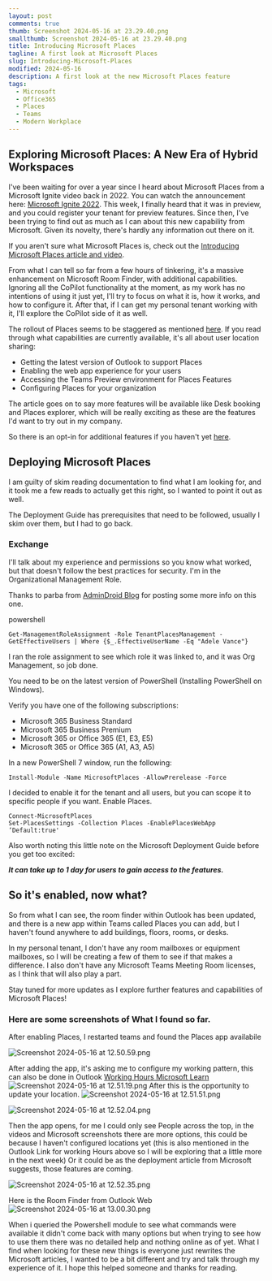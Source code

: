 ```yaml
---
layout: post
comments: true
thumb: Screenshot 2024-05-16 at 23.29.40.png
smallthumb: Screenshot 2024-05-16 at 23.29.40.png
title: Introducing Microsoft Places
tagline: A first look at Microsoft Places
slug: Introducing-Microsoft-Places
modified: 2024-05-16
description: A first look at the new Microsoft Places feature
tags:
  - Microsoft
  - Office365
  - Places
  - Teams
  - Modern Workplace
---
```


## Exploring Microsoft Places: A New Era of Hybrid Workspaces

I've been waiting for over a year since I heard about Microsoft Places from a Microsoft Ignite video back in 2022. You can watch the announcement here: [Microsoft Ignite 2022](https://www.youtube.com/watch?v=ndrS8B89uO4). This week, I finally heard that it was in preview, and you could register your tenant for preview features. Since then, I've been trying to find out as much as I can about this new capability from Microsoft. Given its novelty, there's hardly any information out there on it.

If you aren't sure what Microsoft Places is, check out the [Introducing Microsoft Places article and video](https://www.microsoft.com/en-us/microsoft-365/blog/2022/10/12/introducing-microsoft-places-turn-your-spaces-into-places/).

From what I can tell so far from a few hours of tinkering, it's a massive enhancement on Microsoft Room Finder, with additional capabilities. Ignoring all the CoPilot functionality at the moment, as my work has no intentions of using it just yet, I'll try to focus on what it is, how it works, and how to configure it. After that, if I can get my personal tenant working with it, I'll explore the CoPilot side of it as well.

The rollout of Places seems to be staggered as mentioned [here](https://learn.microsoft.com/en-us/deployoffice/places/opt-in-places-preview). If you read through what capabilities are currently available, it's all about user location sharing:
- Getting the latest version of Outlook to support Places
- Enabling the web app experience for your users
- Accessing the Teams Preview environment for Places Features
- Configuring Places for your organization

The article goes on to say more features will be available like Desk booking and Places explorer, which will be really exciting as these are the features I'd want to try out in my company.

So there is an opt-in for additional features if you haven't yet [here](https://learn.microsoft.com/en-us/deployoffice/places/opt-in-places-preview#ready-to-go).

## Deploying Microsoft Places

I am guilty of skim reading documentation to find what I am looking for, and it took me a few reads to actually get this right, so I wanted to point it out as well.

The Deployment Guide has prerequisites that need to be followed, usually I skim over them, but I had to go back.

### Exchange
I'll talk about my experience and permissions so you know what worked, but that doesn't follow the best practices for security. I'm in the Organizational Management Role.

Thanks to parba from [AdminDroid Blog](https://blog.admindroid.com/how-to-deploy-microsoft-places-app/) for posting some more info on this one.

powershell
```
Get-ManagementRoleAssignment -Role TenantPlacesManagement -GetEffectiveUsers | Where {$_.EffectiveUserName -Eq "Adele Vance"}
```

I ran the role assignment to see which role it was linked to, and it was Org Management, so job done.

You need to be on the latest version of PowerShell (Installing PowerShell on Windows).

Verify you have one of the following subscriptions:

- Microsoft 365 Business Standard
- Microsoft 365 Business Premium
- Microsoft 365 or Office 365 (E1, E3, E5)
- Microsoft 365 or Office 365 (A1, A3, A5)

In a new PowerShell 7 window, run the following:


```
Install-Module -Name MicrosoftPlaces -AllowPrerelease -Force
```

I decided to enable it for the tenant and all users, but you can scope it to specific people if you want. Enable Places.


```
Connect-MicrosoftPlaces 
Set-PlacesSettings -Collection Places -EnablePlacesWebApp ‘Default:true'
```

Also worth noting this little note on the Microsoft Deployment Guide before you get too excited:

***It can take up to 1 day for users to gain access to the features.***

## So it's enabled, now what?
So from what I can see, the room finder within Outlook has been updated, and there is a new app within Teams called Places you can add, but I haven't found anywhere to add buildings, floors, rooms, or desks.

In my personal tenant, I don't have any room mailboxes or equipment mailboxes, so I will be creating a few of them to see if that makes a difference. I also don't have any Microsoft Teams Meeting Room licenses, as I think that will also play a part.

Stay tuned for more updates as I explore further features and capabilities of Microsoft Places!

### Here are some screenshots of What I found so far.

After enabling Places, I restarted teams and found the Places app availabile

![Screenshot 2024-05-16 at 12.50.59.png](/images/Screenshot%202024-05-16%20at%2012.50.59-b24c1e46-9183-41c6-82fb-b29620439314.png)

After adding the app, it's asking me to configure my working pattern, this can also be done in Outlook [Working Hours Microsoft Learn](https://support.microsoft.com/en-gb/office/set-your-work-hours-and-location-in-outlook-af2fddf9-249e-4710-9c95-5911edfd76f6#:~:text=Set%20work%20hours%20and%20location%20from%20Settings&text=Select%20Settings%20%3E%20Calendar.,days%2C%20times%2C%20and%20locations.)
![Screenshot 2024-05-16 at 12.51.19.png](/images/Screenshot%202024-05-16%20at%2012.51.19-4715f14b-0123-4a04-94c0-f24d12531615.png)
After this is the opportunity to update your location. 
![Screenshot 2024-05-16 at 12.51.51.png](/images/Screenshot%202024-05-16%20at%2012.51.51-c5417513-bfa5-41cc-be8e-ea47c57d7f7b.png)

![Screenshot 2024-05-16 at 12.52.04.png](/images/Screenshot%202024-05-16%20at%2012.52.04-ca95ad9a-d684-46cb-b22d-4fd3a20532ec.png)

Then the app opens, for me I could only see People across the top, in the videos and Microsoft screenshots there are more options, this could be because I haven't configured locations yet (this is also mentioned in the Outlook Link for working Hours above so I will be exploring that a little more in the next week) Or it could be as the deployment article from Microsoft suggests, those features are coming. 

![Screenshot 2024-05-16 at 12.52.35.png](/images/Screenshot%202024-05-16%20at%2012.52.35-38ada272-d790-4c11-8447-5a501f93db32.png)

Here is the Room Finder from Outlook Web 
![Screenshot 2024-05-16 at 13.00.30.png](/images/Screenshot%202024-05-16%20at%2013.00.30-01a3a443-542c-4f83-9b1b-0492f245b915.png)

When i queried the Powershell module to see what commands were available it didn't come back with many options but when trying to see how to use them there was no detailed help and nothing online as of yet. What I find when looking for these new things is everyone just rewrites the Microsoft articles, I wanted to be a bit different and try and talk through my experience of it. I hope this helped someone and thanks for reading. 